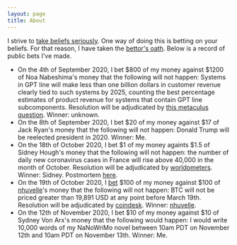 ```yaml
---
layout: page
title: About
---
```


I strive to [take beliefs seriously](https://radimentary.wordpress.com/2018/01/18/singularity-mindset/). One way of doing this is betting on your beliefs. For that reason, I have taken the [bettor's oath](https://www.econlib.org/archives/2012/05/the_bettors_oat.html). Below is a record of public bets I've made.

* On the 4th of September 2020, I bet \$800 of my money against \$1200 of Noa Nabeshima's money that the following will not happen: Systems in GPT line will  make less than one billion dollars in customer revenue clearly tied to such systems by 2025, counting the best percentage estimates of product revenue for systems that contain GPT line subcomponents. Resolution will be adjudicated by [this metaculus question](https://www.metaculus.com/questions/5118/will-robin-hanson-win-a-bet-that-the-gpt-line-of-language-models-will-generate--1bn-in-customer-revenue-by-2025/). Winner: unknown. 
* On the 8th of September 2020, I bet \$20 of my money against \$17 of Jack Ryan's money that the following will not happen: Donald Trump will be reelected president in 2020. Winner: Me. 
* On the 18th of October 2020, I bet \$1 of my money againts \$1.5 of Sidney Hough's money that the following will not happen: the number of daily new coronavirus cases in France will rise above 40,000 in the month of October. Resolution will be adjudicated by [worldometers](https://www.worldometers.info/coronavirus/country/france/). Winner: Sidney. Postmortem [here](https://markxu.com/france-postmortem).
* On the 19th of October 2020, I [bet](/assets/nhuvelle_bet.png) \$100 of my money against \$100 of [nhuvelle](https://www.metaculus.com/accounts/profile/112463/)'s money that the following will not happen: BTC will not be priced greater than 19,891 USD at any point before March 19th. Resolution will be adjudicated by [coindesk](https://www.coindesk.com/price/bitcoin). Winner: [nhuvelle](/assets/nhuvelle_lost.png).
* On the 12th of November 2020, I bet \$10 of my money against \$10 of Sydney Von Arx's money that the following would happen: I would write 10,000 words of my NaNoWriMo novel between 10am PDT on November 12th and 10am PDT on November 13th. Winner: Me. 
